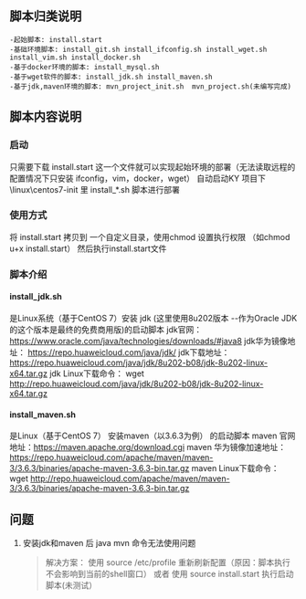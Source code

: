 ## 脚本归类说明
    -起始脚本: install.start
    -基础环境脚本: install_git.sh install_ifconfig.sh install_wget.sh install_vim.sh install_docker.sh
    -基于docker环境的脚本: install_mysql.sh
    -基于wget软件的脚本: install_jdk.sh install_maven.sh
    -基于jdk,maven环境的脚本: mvn_project_init.sh  mvn_project.sh(未编写完成)

## 脚本内容说明

### 启动

只需要下载 install.start 这一个文件就可以实现起始环境的部署（无法读取远程的配置情况下只安装 ifconfig，vim，docker，wget）
自动启动KY 项目下  \linux\centos7-init 里 install_*.sh 脚本进行部署

### 使用方式

将 install.start 拷贝到 一个自定义目录，使用chmod 设置执行权限 （如chmod u+x install.start）
然后执行install.start文件

### 脚本介绍

#### install_jdk.sh 

是Linux系统（基于CentOS 7）安装 jdk (这里使用8u202版本 --作为Oracle JDK的这个版本是最终的免费商用版)的启动脚本
jdk官网： https://www.oracle.com/java/technologies/downloads/#java8
jdk华为镜像地址： https://repo.huaweicloud.com/java/jdk/
jdk下载地址：https://repo.huaweicloud.com/java/jdk/8u202-b08/jdk-8u202-linux-x64.tar.gz
jdk Linux下载命令： wget http://repo.huaweicloud.com/java/jdk/8u202-b08/jdk-8u202-linux-x64.tar.gz

#### install_maven.sh 

是Linux（基于CentOS 7） 安装maven（以3.6.3为例） 的启动脚本
maven 官网地址：https://maven.apache.org/download.cgi
maven 华为镜像加速地址：https://repo.huaweicloud.com/apache/maven/maven-3/3.6.3/binaries/apache-maven-3.6.3-bin.tar.gz
maven Linux下载命令： wget http://repo.huaweicloud.com/apache/maven/maven-3/3.6.3/binaries/apache-maven-3.6.3-bin.tar.gz

## 问题

1. 安装jdk和maven 后 java mvn 命令无法使用问题

   > 解决方案： 使用 source /etc/profile 重新刷新配置（原因：脚本执行不会影响到当前的shell窗口）
   > 或者 使用 source install.start 执行启动脚本(未测试）

